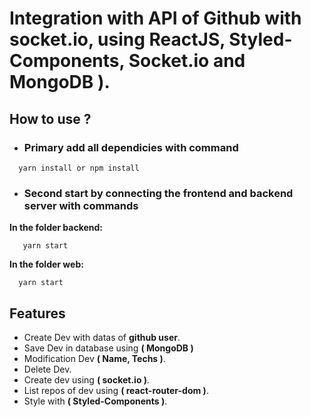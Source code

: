# Integration with API of Github with socket.io, using ReactJS, Styled-Components, Socket.io and MongoDB ).

## How to use ?

- ### Primary add all dependicies with command 

```
  yarn install or npm install
```

- ### Second start by connecting the frontend and backend server with commands

**In the folder backend:**
```
   yarn start
```

**In the folder web:**
```
  yarn start
```

## Features
-  Create Dev with datas of **github user**.
-  Save Dev in database using **( MongoDB )** 
- Modification Dev **( Name, Techs )**.
- Delete Dev.
- Create dev using **( socket.io )**.
- List repos of dev using **( react-router-dom )**.
- Style with **( Styled-Components )**.
